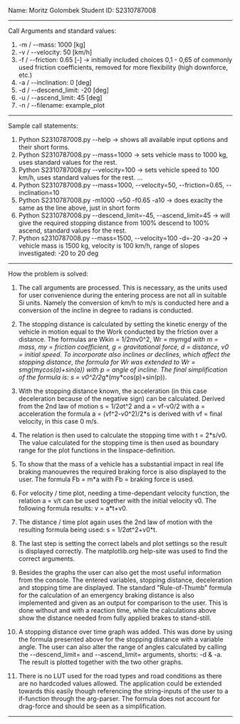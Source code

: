 Name: Moritz Golombek
Student ID: S2310787008

------------------------------------------------------------------------------------------------------------

Call Arguments and standard values:
1. -m / --mass:         1000 [kg]
2. -v / --velocity:       50 [km/h]
3. -f / --friction:     0.65 [-]     -> initially included choices 0,1 - 0,65 of commonly used friction coefficients, removed for more flexibility (high downforce, etc.)
4. -a / --inclination:     0 [deg]
5. -d / --descend_limit: -20 [deg]
6. -u / --ascend_limit:   45 [deg]
7. -n / --filename:   example_plot 

------------------------------------------------------------------------------------------------------------

Sample call statements: 
1. Python S2310787008.py --help -> shows all available input options and their short forms.
2. Python S2310787008.py --mass=1000 -> sets vehicle mass to 1000 kg, uses standard values for the rest.
3. Python S2310787008.py --velocity=100 -> sets vehicle speed to 100 km/h, uses standard values for the rest.
...
4. Python S2310787008.py --mass=1000, --velocity=50, --friction=0.65, --inclination=10
5. Python S2310787008.py -m1000 -v50 -f0.65 -a10 -> does exaclty the same as the line above, just in short form
6. Python S2310787008.py --descend_limit=-45, --ascend_limit=45 -> will give the required stopping distance from 100% descend to 100% ascend, standard values for the rest.
7. Python s2310787008.py --mass=1500, --velocity=100 -d=-20 -a=20 -> vehicle mass is 1500 kg, velocity is 100 km/h, range of slopes investigated: -20 to 20 deg

------------------------------------------------------------------------------------------------------------

How the problem is solved: 

1.  The call arguments are processed. This is necessary, as the units used for user convenience during the entering process are not all in suitable Si units.
    Namely the conversion of km/h to m/s is conducted here and a conversion of the incline in degree to radians is conducted. 

2.  The stopping distance is calculated by setting the kinetic energy of the vehicle in motion equal to the Work conducted by the friction over a distance.
    The formulas are Wkin = 1/2*m*v0^2, Wr = my*m*g*d with m = mass, my = friction coefficient, g = gravitational force, d = distance, v0 = initial speed.
    To incorporate also inclines or declines, which affect the stopping distance, the formula for Wr was extended to Wr = s*m*g*(my*cos(a)+sin(a)) with p = angle of incline.
    The final simplification of the formula is: s = v0^2/2*g*(my*cos(p)+sin(p)).

3.  With the stopping distance known, the acceleration (in this case deceleration because of the negative sign) can be calculated. 
    Derived from the 2nd law of motion s = 1/2*a*t^2 and a = vf-v0/2 with a = acceleration the formula a = (vf^2-v0^2)/2*s is derived with vf = final velocity, in this case 0 m/s.

4.  The relation is then used to calculate the stopping time with t = 2*s/v0. 
    The value calculated for the stopping time is then used as boundary range for the plot functions in the linspace-definition.

5.  To show that the mass of a vehicle has a substantial impact in real life braking manouevres the required braking force is also displayed to the user. 
    The formula Fb = m*a with Fb = braking force is used. 

6.  For velocity / time plot, needing a time-dependant velocity function, the relation a = v/t can be used together with the initial velocity v0. 
    The following formula results: v = a*t+v0.

7.  The distance / time plot again uses the 2nd law of motion with the resulting formula being used: s = 1/2*a*t^2+v0*t.

8.  The last step is setting the correct labels and plot settings so the result is displayed correctly. The matplotlib.org help-site was used to find the correct arguments.

9.  Besides the graphs the user can also get the most useful information from the console. The entered variables, stopping distance, deceleration and stopping time are displayed.
    The standard "Rule-of-Thumb" formula for the calculation of an emergency braking distance is also implemented and given as an output for comparison to the user.
    This is done without and with a reaction time, while the calculations above show the distance needed from fully applied brakes to stand-still. 

10.  A stopping distance over time graph was added. This was done by using the formula presented above for the stopping distance with a variable angle. 
    The user can also alter the range of angles calculated by calling the --descend_limit= and --ascend_limit= arguments, shorts: -d & -a. 
    The result is plotted together with the two other graphs.

11. There is no LUT used for the road types and road conditions as there are no hardcoded values allowed. 
    The application could be extended towards this easily though referencing the string-inputs of the user to a if-function through the arg-parser.
    The formula does not account for drag-force and should be seen as a simplification. 
------------------------------------------------------------------------------------------------------------
